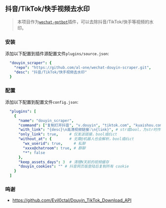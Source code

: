 ## 抖音/TikTok/快手视频去水印

> 本项目作为[`wechat-gptbot`](https://github.com/iuiaoin/wechat-gptbot)插件，可以去除抖音/TikTok/快手等视频的水印。

### 安装

添加以下配置到插件源配置文件`plugins/source.json`:
```yaml
  "douyin_scraper": {
    "repo": "https://github.com/al-one/wechat-douyin-scraper.git",
    "desc": "抖音/TikTok/快手视频去水印"
  }
```

### 配置

添加以下配置到配置文件`config.json`:
```yaml
  "plugins": [
    {
      "name": "douyin_scraper",
      "command": ["复制打开抖音", "v.douyin", "tiktok.com", "kuaishou.com"],
      "with_link": "{desc}\n高清视频链接:\n{link}", # str或bool，为str时作为回复模板
      "only_link": true,     # 仅发送链接，bool或dict
      "without_at": {        # 无需@机器人也会解析，bool或dict
        "wx_userid": true,     # 私聊
        "xxxx@chatroom": true, # 群聊
        "*": false
      },
      "keep_assets_days": 3  # 清理N天前的视频缓存
      "douyin_cookies": "" # 抖音网页版登陆后复制所有 cookie
    }
  ]
```

### 鸣谢

- https://github.com/Evil0ctal/Douyin_TikTok_Download_API
